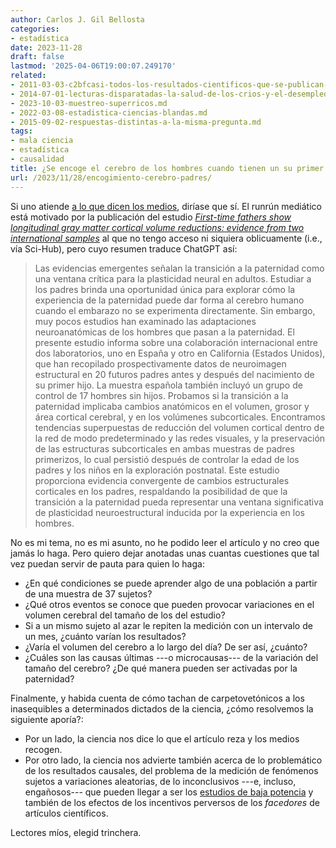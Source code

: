 ```yaml
---
author: Carlos J. Gil Bellosta
categories:
- estadística
date: 2023-11-28
draft: false
lastmod: '2025-04-06T19:00:07.249170'
related:
- 2011-03-03-c2bfcasi-todos-los-resultados-cientificos-que-se-publican-son-falsos.md
- 2014-07-01-lecturas-disparatadas-la-salud-de-los-crios-y-el-desempleo.md
- 2023-10-03-muestreo-superricos.md
- 2022-03-08-estadistica-ciencias-blandas.md
- 2015-09-02-respuestas-distintas-a-la-misma-pregunta.md
tags:
- mala ciencia
- estadística
- causalidad
title: ¿Se encoge el cerebro de los hombres cuando tienen un su primer crío?
url: /2023/11/28/encogimiento-cerebro-padres/
---
```


Si uno atiende
[a lo que dicen los medios](https://www.google.com/search?q=First-time+fathers+show+longitudinal+gray+matter+cortical+volume+reductions%3A+evidence+from+two+international+samples&oq=First-time+fathers+show+longitudinal+gray+matter+cortical+volume+reductions%3A+evidence+from+two+international+samples),
diríase que sí. El runrún mediático está motivado por la publicación del estudio
[_First-time fathers show longitudinal gray matter cortical volume reductions: evidence from two international samples_](https://academic.oup.com/cercor/article-abstract/33/7/4156/6691667)
al que no tengo acceso ni siquiera oblicuamente (i.e., vía Sci-Hub), pero cuyo resumen traduce ChatGPT así:

> Las evidencias emergentes señalan la transición a la paternidad como una ventana crítica para la plasticidad neural en adultos. Estudiar a los padres brinda una oportunidad única para explorar cómo la experiencia de la paternidad puede dar forma al cerebro humano cuando el embarazo no se experimenta directamente. Sin embargo, muy pocos estudios han examinado las adaptaciones neuroanatómicas de los hombres que pasan a la paternidad. El presente estudio informa sobre una colaboración internacional entre dos laboratorios, uno en España y otro en California (Estados Unidos), que han recopilado prospectivamente datos de neuroimagen estructural en 20 futuros padres antes y después del nacimiento de su primer hijo. La muestra española también incluyó un grupo de control de 17 hombres sin hijos. Probamos si la transición a la paternidad implicaba cambios anatómicos en el volumen, grosor y área cortical cerebral, y en los volúmenes subcorticales. Encontramos tendencias superpuestas de reducción del volumen cortical dentro de la red de modo predeterminado y las redes visuales, y la preservación de las estructuras subcorticales en ambas muestras de padres primerizos, lo cual persistió después de controlar la edad de los padres y los niños en la exploración postnatal. Este estudio proporciona evidencia convergente de cambios estructurales corticales en los padres, respaldando la posibilidad de que la transición a la paternidad pueda representar una ventana significativa de plasticidad neuroestructural inducida por la experiencia en los hombres.

No es mi tema, no es mi asunto, no he podido leer el artículo y no creo que jamás lo haga. Pero quiero dejar anotadas unas cuantas cuestiones que tal vez puedan servir de pauta para quien lo haga:

* ¿En qué condiciones se puede aprender algo de una población a partir de una muestra de 37 sujetos?
* ¿Qué otros eventos se conoce que pueden provocar variaciones en el volumen cerebral del tamaño de los del estudio?
* Si a un mismo sujeto al azar le repiten la medición con un intervalo de un mes, ¿cuánto varían los resultados?
* ¿Varía el volumen del cerebro a lo largo del día? De ser así, ¿cuánto?
* ¿Cuáles son las causas últimas ---o microcausas--- de la variación del tamaño del cerebro? ¿De qué manera pueden ser activadas por la paternidad?

Finalmente, y habida cuenta de cómo tachan de carpetovetónicos a los inasequibles a determinados dictados de la ciencia, ¿cómo resolvemos la siguiente aporía?:

* Por un lado, la ciencia nos dice lo que el artículo reza y los medios recogen.
* Por otro lado, la ciencia nos advierte también acerca de lo problemático de los resultados causales, del problema de la medición de fenómenos sujetos a variaciones aleatorias, de lo inconclusivos ---e, incluso, engañosos--- que pueden llegar a ser los
[estudios de baja potencia](https://www.datanalytics.com/2023/09/28/potencia-tests-estadisticos/) y también de los efectos de los incentivos perversos de los _facedores_ de artículos científicos.

Lectores míos, elegid trinchera.